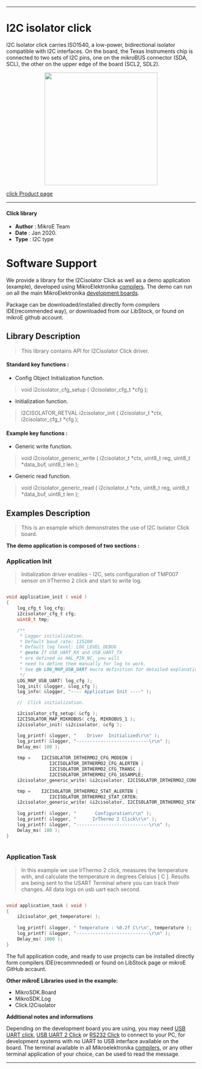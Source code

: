 
---
# I2C isolator click

I2C Isolator click carries ISO1540, a low-power, bidirectional isolator compatible with I2C interfaces. On the board, the Texas Instruments chip is connected to two sets of I2C pins, one on the mikroBUS connector (SDA, SCL), the other on the upper edge of the board (SCL2, SDL2).

<p align="center">
  <img src="https://download.mikroe.com/images/click_for_ide/i2cisolator_click.png" height=300px>
</p>

[click Product page](https://www.mikroe.com/i2c-isolator-click)

---


#### Click library 

- **Author**        : MikroE Team
- **Date**          : Jan 2020.
- **Type**          : I2C type


# Software Support

We provide a library for the I2Cisolator Click 
as well as a demo application (example), developed using MikroElektronika 
[compilers](https://shop.mikroe.com/compilers). 
The demo can run on all the main MikroElektronika [development boards](https://shop.mikroe.com/development-boards).

Package can be downloaded/installed directly form compilers IDE(recommended way), or downloaded from our LibStock, or found on mikroE github account. 

## Library Description

> This library contains API for I2Cisolator Click driver.

#### Standard key functions :

- Config Object Initialization function.
> void i2cisolator_cfg_setup ( i2cisolator_cfg_t *cfg ); 
 
- Initialization function.
> I2CISOLATOR_RETVAL i2cisolator_init ( i2cisolator_t *ctx, i2cisolator_cfg_t *cfg );

#### Example key functions :

- Generic write function.
> void i2cisolator_generic_write ( i2cisolator_t *ctx, uint8_t reg, uint8_t *data_buf, uint8_t len );
 
- Generic read function.
> void i2cisolator_generic_read ( i2cisolator_t *ctx, uint8_t reg, uint8_t *data_buf, uint8_t len );

## Examples Description

> 
> This is an example which demonstrates the use of I2C Isolator Click board.
> 

**The demo application is composed of two sections :**

### Application Init 

>
> Initialization driver enables - I2C,
> sets configuration of TMP007 sensor on IrThermo 2 click and start to write log.
> 

```c

void application_init ( void )
{
    log_cfg_t log_cfg;
    i2cisolator_cfg_t cfg;
    uint8_t tmp;

    /** 
     * Logger initialization.
     * Default baud rate: 115200
     * Default log level: LOG_LEVEL_DEBUG
     * @note If USB_UART_RX and USB_UART_TX 
     * are defined as HAL_PIN_NC, you will 
     * need to define them manually for log to work. 
     * See @b LOG_MAP_USB_UART macro definition for detailed explanation.
     */
    LOG_MAP_USB_UART( log_cfg );
    log_init( &logger, &log_cfg );
    log_info( &logger, "---- Application Init ----" );

    //  Click initialization.

    i2cisolator_cfg_setup( &cfg );
    I2CISOLATOR_MAP_MIKROBUS( cfg, MIKROBUS_1 );
    i2cisolator_init( &i2cisolator, &cfg );

    log_printf( &logger, "    Driver  Initialized\r\n" );
    log_printf( &logger, "---------------------------\r\n" );
    Delay_ms( 100 );
    
    tmp =    I2CISOLATOR_IRTHERMO2_CFG_MODEON |
                I2CISOLATOR_IRTHERMO2_CFG_ALERTEN | 
                I2CISOLATOR_IRTHERMO2_CFG_TRANSC | 
                I2CISOLATOR_IRTHERMO2_CFG_16SAMPLE;
    i2cisolator_generic_write( &i2cisolator, I2CISOLATOR_IRTHERMO2_CONFIGURATION, &tmp, 1 );

    tmp =    I2CISOLATOR_IRTHERMO2_STAT_ALERTEN | 
                I2CISOLATOR_IRTHERMO2_STAT_CRTEN;
    i2cisolator_generic_write( &i2cisolator, I2CISOLATOR_IRTHERMO2_STATUS_MASK_AND_ENABLE, &tmp, 1 );    
    
    log_printf( &logger, "       Configuration\r\n" );
    log_printf( &logger, "      IrThermo 2 Click\r\n" );
    log_printf( &logger, "---------------------------\r\n" );
    Delay_ms( 100 );
}
  
```

### Application Task

>
> In this example we use IrThermo 2 click, measures the temperature with,
> and calculate the temperature in degrees Celsius [ C ].
> Results are being sent to the USART Terminal where you can track their changes.
> All data logs on usb uart each second.
> 

```c

void application_task ( void )
{
    i2cisolator_get_temperature( );   
    
    log_printf( &logger, " Temperature : %0.2f C\r\n", temperature );
    log_printf( &logger, "---------------------------\r\n" );
    Delay_ms( 1000 );
} 

```

The full application code, and ready to use projects can be  installed directly form compilers IDE(recommneded) or found on LibStock page or mikroE GitHub accaunt.

**Other mikroE Libraries used in the example:** 

- MikroSDK.Board
- MikroSDK.Log
- Click.I2Cisolator

**Additional notes and informations**

Depending on the development board you are using, you may need 
[USB UART click](https://shop.mikroe.com/usb-uart-click), 
[USB UART 2 Click](https://shop.mikroe.com/usb-uart-2-click) or 
[RS232 Click](https://shop.mikroe.com/rs232-click) to connect to your PC, for 
development systems with no UART to USB interface available on the board. The 
terminal available in all Mikroelektronika 
[compilers](https://shop.mikroe.com/compilers), or any other terminal application 
of your choice, can be used to read the message.



---
